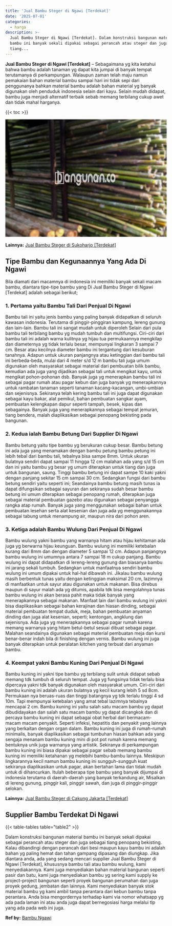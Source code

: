 ```yaml
---
title: 'Jual Bambu Steger di Ngawi [Terdekat]'
date: '2025-07-01'
categories:
  - harga
description: >-
  Jual Bambu Steger di Ngawi [Terdekat]. Dalam konstruksi bangunan material
  bambu ini banyak sekali dipakai sebagai perancah atau steger dan juga sebagai
  tiang...
---
```


**Jual Bambu Steger di Ngawi \[Terdekat\]** – Sebagaimana yg kita ketahui bahwa bambu adalah tanaman yg dapat kita jumpai di banyak tempat terutamanya di perkampungan. Walaupun zaman telah maju namun pemakaian bahan material bambu sampai hari ini tidak sepi dari penggunanya bahkan material bambu adalah bahan material yg banyak digunakan oleh penduduk indonesia selain dari kayu. Selain mudah didapat, bambu juga menjadi alternatif terbaik sebab memang terbilang cukup awet dan tidak mahal harganya.

{{< toc >}}

![Jual Bambu Steger di Ngawi [Terdekat]](/images/jual-bambu-tali-02.png)

**Lainnya:** [Jual Bambu Steger di Sukoharjo \[Terdekat\]](https://bambu.bangunan.co/jual-bambu-steger-di-sukoharjo-terdekat/)

## Tipe Bambu dan Kegunaannya Yang Ada Di Ngawi

Bila diamati dari macamnya di indonesia ini memiliki banyak sekali macam bambu, diantara tipe-tipe bambu yang Di Jual Bambu Steger di Ngawi \[Terdekat\] adalah sebagai berikut;

### 1\. Pertama yaitu Bambu Tali Dari Penjual Di Ngawi

Bambu tali ini yaitu jenis bambu yang paling banyak didapatkan di seluruh kawasan indonesia. Terutama di pinggir-pinggiran kampung, lereng gunung dan lain-lain. Bambu tali ini sangat mudah untuk diperoleh Selain dari pula bambu tali terbilang bambu yg mudah tumbuh dan multifungsi. Ciri-ciri dari bambu tali ini adalah warna kulitnya yg hijau tua permukaannya mengkilap dan diameternya yg tidak terlalu besar, mempunyai lingkaran 3 sampai 7 cm. Besar atau kecilnya diameter bambu ini tergantung dari kesuburan tanahnya. Adapun untuk ukuran panjangnya atau ketinggian dari bambu tali ini berbeda-beda, mulai dari 4 meter s/d 12 m bambu tali juga umum digunakan oleh masyarakat sebagai material dari pembuatan bilik bambu, kemudian ada juga yang dijadikan sebagai tali untuk mengikat kayu, untuk mengikat pohon-pohonan dsb. Banyak juga yg menerapkan bambu tali ini sebagai pagar rumah atau pagar kebun dan juga banyak yg menerapkannya untuk rambatan tanaman seperti tanaman kacang-kacangan, umbi-umbian dan sejenisnya. Sekiranya telah kering bambu tali ini juga dapat digunakan sebagai kayu bakar, alat pemikul, bahan pembuatan sangkar ayam, pembuatan kelengkapan dapur seperti tampah, besek, kipas dan sebagainya. Banyak juga yang menerapkannya sebagai tempat jemuran, tiang bendera, malah diaplikasikan sebagai penopang bekisting pada bangunan.

### 2\. Kedua ialah Bambu Betung Dari Supplier Di Ngawi

Bambu betung yaitu tipe bambu yg berukuran cukup besar. Bambu betung ini ada juga yang menamakan dengan bambu petung bambu petung ini lebih tebal dari bambu tali, tebalnya bisa sampe 8mm. Untuk ukuran bulatnya sendiri dapat sampai 11 hingga 12 cm malahan ada yang s/d 15 cm dan ini yaitu bambu yg besar yg umum diterapkan untuk tiang dan juga untuk bangunan, saung. Tinggi bambu betung ini dapat sampe 10 kaki yakni dengan panjang sekitar 15 cm sampai 30 cm. Sedangkan fungsi dari bambu betung sendiri yaitu seperti ini; Seandainya bambu betung masih tunas ia dapat difungsikan sebagai sayuran dan sekiranya sudah besar bambu betung ini umum diterapkan sebagai penopang rumah, diterapkan juga sebagai material pembuatan gazebo atau digunakan sebagai penyangga rangka atap rumah. Banyak juga yang menggunakan sebagai bahan untuk pembuatan lesehan serta alat kesenian dan juga ada yg menggunakannya sebagai tabung untuk menampung air, maupun nira dari pohon aren.

### 3\. Ketiga adalah Bambu Wulung Dari Penjual Di Ngawi

Bambu wulung yakni bambu yang warnanya hitam atau hijau kehitaman ada juga yg berwarna hijau keunguan. Bambu wulung ini memiliki ketebalan kurang dari 8mm dan dengan diameter 5 sampai 12 cm. Adapun panjangnya bambu wulung ini umumnya antara 7 sampai 18 m cukup panjang. Bambu wulung ini dapat didapatkan di lereng-lereng gunung dan biasanya bambu ini jarang sekali tumbuh. Sedangkan untuk manfaatnya sendiri bambu wulung ini umum dipakai untuk hal-hal dibawah ini. Jikalau bambu wulung masih berbentuk tunas yaitu dengan ketinggian maksimal 20 cm, lazimnya di manfaatkan untuk sayur atau digunakan untuk makanan. Bisa direbus maupun di sayur malah ada yg ditumis, apabila tdk bisa mengolahnya tunas bambu wulung ini akan berasa pahit maka tidak banyak yang menerapkannya sebagai makanan. Manfaat lain dari bambu wulung ini yakni bisa diaplikasikan sebagai bahan kerajinan dan hiasan dinding, sebagai material pembuatan tempat duduk, meja, bahan pembuatan anyaman dinding dan juga alat kesenian, seperti; kentongan, angklung dan sejenisnya. Ada juga yg menerapkannya sebagai pagar rumah karena memang warnanya yang hitam betul-betul sesuai dibuat sebagai pagar. Malahan seandainya digunakan sebagai material pembuatan meja dan kursi benar-benar indah bila di finishing dengan vernis. Bambu wulung ini juga banyak diterapkan untuk peralatan kitchen yang terbuat dari anyaman bambu.

### 4\. Keempat yakni Bambu Kuning Dari Penjual Di Ngawi

Bambu kuning ini yakni tipe bambu yg terbilang sulit untuk didapat sebab memang tdk tumbuh di seluruh tempat. Juga yg fungsinya tidak terlalu bisa dipercaya yakni tdk banyak digunakan oleh masyarakat umum. Ciri-ciri dari bambu kuning ini adalah ukuran bulatnya yg kecil kurang lebih 5 sd 8cm. Permukaan nya beruas-ruas dan tinggi batangnya yg tdk terlalu tinggi 4 sd 10m. Tapi mempunyai ketebalan yang amat tebal lazimnya tebalnya mencapai 2 cm. Bambu kuning ini yaitu salah satu macam bambu yg dapat dibudidayakan dan salah satu macam bambu yg dapat dicangkok dan di percaya bambu kuning ini dapat sebagai obat herbal dari bermacam-macam macam penyakit. Seperti infeksi, hepatitis dan penyakit yang lainnya yang berkaitan dengan organ dalam. Bambu kuning ini juga di rumah-rumah minimalis, banyak diaplikasikan sebagai tumbuhan hiasan bahkan ada yang sengaja menanam bambu kuning mini di pot pot rumah karena memang bentuknya unik juga warnanya yang artistik. Sekiranya di perkampungan bambu kuning ini biasa dipakai sebagai pagar sebab memang bambu kuning ini memiliki ketahanan yg melebihi bambu-bambu lainnya. Meskipun lingkarannya kecil namun bambu kuning ini sungguh-sungguh kuat sekiranya diaplikasikan untuk pagar, akan bertahan lama dan tidak mudah untuk di dihancurkan. Itulah beberapa tipe bambu yang banyak dijumpai di indonesia terutama di daerah-daerah yang banyak terkandung air, Misalkan di lereng gunung, pinggir kali, pinggir sawah, dan juga di pinggir-pinggir selokan.

**Lainnya:** [Jual Bambu Steger di Cakung Jakarta \[Terdekat\]](https://bambu.bangunan.co/jual-bambu-steger-di-cakung-jakarta-terdekat/)

## Supplier Bambu Terdekat Di Ngawi

{{< table-tables table="table2" >}}

Dalam konstruksi bangunan material bambu ini banyak sekali dipakai sebagai perancah atau steger dan juga sebagai tiang penopang bekisting. Kalau dibandingi dengan perancah dari besi maupun kayu bambu ini adalah bahan yg paling hemat dan tahan gampang dipasang dan diungkap. Jika diantara anda, ada yang sedang mencari supplier Jual Bambu Steger di Ngawi \[Terdekat\], khususnya bambu tali atau bambu wulung, kami menyediakannya. Kami juga menyediakan bahan material bangunan seperti pasir dan batu, kami juga menyediakan bambu yg sering kami supply ke project-project bangunan seperti proyek bangunan perumahan dan juga proyek gedung, jembatan dan lainnya. Kami menyediakan banyak stok material bambu yg kami ambil tanpa perantara dari kebun bambu tanpa perantara. Anda bisa mengordernya terhadap kami via nomor whatsapp yg ada pada laman ini atau anda juga dapat bernegosiasi harga melalui tlp yang ada pada web ini juga.

**Ref by:** [Bambu Ngawi](https://id.wikipedia.org/wiki/Bambu)
